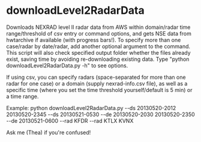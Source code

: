 # downloadLevel2RadarData

Downloads NEXRAD level II radar data from AWS within domain/radar time range/threshold of csv entry or command options, and gets NSE data from hwtarchive if available (with progress bars!). To specify more than one case/radar by date/radar, add another optional argument to the command. This script will also check specified output folder whether the files already exist, saving time by avoiding re-downloading existing data. Type "python downloadLevel2RadarData.py -h" to see options.

If using csv, you can specify radars (space-separated for more than one radar for one case) or a domain (supply nexrad-info.csv file), as well as a specific time (where you set the time threshold yourself/default is 5 min) or a time range.

Example: python downloadLevel2RadarData.py --ds 20130520-2012 20130520-2345 --ds 20130521-0530 --de 20130520-2030 20130520-2350 --de 20130521-0600 --rad KFDR --rad KTLX KVNX 

Ask me (Thea) if you're confused!
